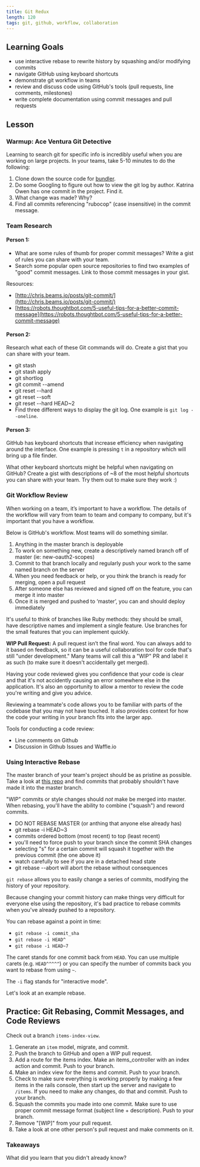 ```yaml
---
title: Git Redux
length: 120
tags: git, github, workflow, collaboration
---
```


## Learning Goals

* use interactive rebase to rewrite history by squashing and/or modifying commits
* navigate GitHub using keyboard shortcuts
* demonstrate git workflow in teams
* review and discuss code using GitHub's tools (pull requests, line comments, milestones)
* write complete documentation using commit messages and pull requests 

## Lesson

### Warmup: Ace Ventura Git Detective

Learning to search git for specific info is incredibly useful when you are working on large projects. In your teams, take 5-10 minutes to do the following: 

1. Clone down the source code for [bundler](https://github.com/bundler/bundler).
2. Do some Googling to figure out how to view the git log by author. Katrina Owen has one commit in the project. Find it. 
3. What change was made? Why?
4. Find all commits referencing "rubocop" (case insensitive) in the commit message. 

### Team Research

#### Person 1:

* What are some rules of thumb for proper commit messages? Write a gist of rules you can share with your team. 
* Search some popular open source repositories to find two examples of "good" commit messages. Link to those commit messages in your gist. 

Resources:

* [http://chris.beams.io/posts/git-commit/](http://chris.beams.io/posts/git-commit/)
* [https://robots.thoughtbot.com/5-useful-tips-for-a-better-commit-message](https://robots.thoughtbot.com/5-useful-tips-for-a-better-commit-message)

#### Person 2:

Research what each of these Git commands will do. Create a gist that you can share with your team. 

* git stash
* git stash apply
* git shortlog
* git commit --amend
* git reset --hard 
* git reset --soft
* git reset --hard HEAD~2
* Find three different ways to display the git log. One example is `git log --oneline`.

#### Person 3:

GitHub has keyboard shortcuts that increase efficiency when navigating around the interface. One example is pressing `t` in a repository which will bring up a file finder. 

What other keyboard shortcuts might be helpful when navigating on GitHub? Create a gist with descriptions of ~8 of the most helpful shortcuts you can share with your team. Try them out to make sure they work :) 

### Git Workflow Review

When working on a team, it’s important to have a workflow. The details of the workflow will vary from team to team and company to company, but it's important that you have a workflow.

Below is GitHub's workflow. Most teams will do something similar. 

1. Anything in the master branch is deployable
2. To work on something new, create a descriptively named branch off of master (ie: new-oauth2-scopes)
3. Commit to that branch locally and regularly push your work to the same named branch on the server
4. When you need feedback or help, or you think the branch is ready for merging, open a pull request
5. After someone else has reviewed and signed off on the feature, you can merge it into master
6. Once it is merged and pushed to ‘master’, you can and should deploy immediately

It's useful to think of branches like Ruby methods: they should be small, have descriptive names and implement a single feature. Use branches for the small features that you can implement quickly.

__WIP Pull Request:__ A pull request isn’t the final word. You can always add to it based on feedback, so it can be a useful collaboration tool for code that's still "under development." Many teams will call this a "WIP" PR and label it as such (to make sure it doesn't accidentally get merged).

Having your code reviewed gives you confidence that your code is clear and that it's not accidently causing an error somewhere else in the application. It's also an opportunity to allow a mentor to review the code you're writing and give you advice.

Reviewing a teammate's code allows you to be familiar with parts of the codebase that you may not have touched. It also provides context for how the code your writing in your branch fits into the larger app.

Tools for conducting a code review:

* Line comments on Github
* Discussion in Github Issues and Waffle.io

### Using Interactive Rebase

The master branch of your team's project should be as pristine as possible. Take a look at [this repo](https://github.com/kristinabrown/dinner-dash/commits/master?page=5) and find commits that probably shouldn't have made it into the master branch. 

"WIP" commits or style changes should *not* make be merged into master. When rebasing, you'll have the ability to combine ("squash") and reword commits.

* DO NOT REBASE MASTER (or anthing that anyone else already has)
* git rebase -i HEAD~3
* commits ordered bottom (most recent) to top (least recent)
* you'll need to force push to your branch since the commit SHA changes
* selecting "s" for a certain commit will squash it together with the previous commit (the one above it)
* watch carefully to see if you are in a detached head state
* git rebase --abort will abort the rebase without consequences

`git rebase` allows you to easily change a series of commits, modifying the history of your repository.

Because changing your commit history can make things very difficult for everyone else using the repository, it's bad practice to rebase commits when you've already pushed to a repository.

You can rebase against a point in time:

* `git rebase -i commit_sha`
* `git rebase -i HEAD^`
* `git rebase -i HEAD~7`

The caret stands for one commit back from `HEAD`. You can use multiple carets (e.g. `HEAD^^^^^`) or you can specify the number of commits back you want to rebase from using `~`.

The `-i` flag stands for "interactive mode".

Let's look at an example rebase. 

## Practice: Git Rebasing, Commit Messages, and Code Reviews

Check out a branch `items-index-view`. 

1. Generate an `item` model, migrate, and commit.  
2. Push the branch to GitHub and open a WIP pull request. 
3. Add a route for the items index. Make an items_controller with an index action and commit. Push to your branch. 
4. Make an index view for the items and commit. Push to your branch. 
5. Check to make sure everything is working properly by making a few items in the rails console, then start up the server and navigate to `/items`. If you need to make any changes, do that and commit. Push to your branch. 
6. Squash the commits you made into one commit. Make sure to use proper commit message format (subject line + description). Push to your branch. 
7. Remove "[WIP]" from your pull request. 
8. Take a look at one other person's pull request and make comments on it. 

### Takeaways

What did you learn that you didn't already know? 
